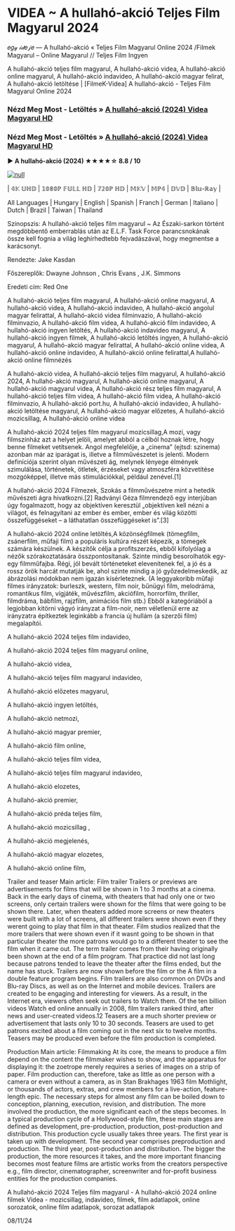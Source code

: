 # VIDEA ~ A hullahó-akció Teljes Film Magyarul 2024
𝑒𝑔𝓎 𝒾𝒹𝑒𝒿𝑒 — A hullahó-akció « Teljes Film Magyarul Online 2024 /Filmek Magyarul – Online Magyarul // Teljes Film Ingyen

A hullahó-akció teljes film magyarul, A hullahó-akció videa, A hullahó-akció online magyarul, A hullahó-akció indavideo, A hullahó-akció magyar felirat, A hullahó-akció letöltése | [FilmeK-Videa] A hullahó-akció - Teljes Film Magyarul Online 2024

### Nézd Meg Most - Letöltés » [A hullahó-akció (2024) Videa Magyarul HD](https://t.co/Flft1uPbrd)

### Nézd Meg Most - Letöltés » [A hullahó-akció (2024) Videa Magyarul HD](https://t.co/Flft1uPbrd)

**▶️ A hullahó-akció (2024) ★★★★☆ 8.8 / 10**

[![null](https://static.wixstatic.com/media/855a25_043b5abeb4ae4d35ac003198e7fe56ed~mv2.gif)](https://t.co/Flft1uPbrd)

| 𝟜𝕂 𝕌ℍ𝔻 | 𝟙𝟘𝟠𝟘ℙ 𝔽𝕌𝕃𝕃 ℍ𝔻 | 𝟟𝟚𝟘ℙ ℍ𝔻 | 𝕄𝕂𝕍 | 𝕄ℙ𝟜 | 𝔻𝕍𝔻 | 𝔹𝕝𝕦-ℝ𝕒𝕪 |

All Languages | Hungary | English | Spanish | Franch | German | Italiano | Dutch | Brazil | Taiwan | Thailand

Szinopszis: A hullahó-akció teljes film magyarul ~ Az Északi-sarkon történt megdöbbentő emberrablás után az E.L.F. Task Force parancsnokának össze kell fognia a világ leghírhedtebb fejvadászával, hogy megmentse a karácsonyt.

Rendezte: Jake Kasdan

Főszereplők: Dwayne Johnson , Chris Evans , J.K. Simmons

Eredeti cím: Red One

A hullahó-akció teljes film magyarul, A hullahó-akció online magyarul, A hullahó-akció videa, A hullahó-akció indavideo, A hullahó-akció angolul magyar felirattal, A hullahó-akció videa filminvazio, A hullahó-akció filminvazio, A hullahó-akció film videa, A hullahó-akció film indavideo, A hullahó-akció ingyen letöltés, A hullahó-akció indavideo magyarul, A hullahó-akció ingyen filmek, A hullahó-akció letöltés ingyen, A hullahó-akció magyarul, A hullahó-akció magyar felirattal, A hullahó-akció online videa, A hullahó-akció online indavideo, A hullahó-akció online felirattal,A hullahó-akció online filmnézés

A hullahó-akció videa, A hullahó-akció teljes film magyarul, A hullahó-akció 2024, A hullahó-akció magyarul, A hullahó-akció online magyarul, A hullahó-akció magyarul videa, A hullahó-akció rész teljes film magyarul, A hullahó-akció teljes film videa, A hullahó-akció film videa, A hullahó-akció filminvazio, A hullahó-akció port.hu, A hullahó-akció indavideo, A hullahó-akció letöltése magyarul, A hullahó-akció magyar előzetes, A hullahó-akció mozicsillag, A hullahó-akció online videa

A hullahó-akció 2024 teljes film magyarul mozicsillag,A mozi, vagy filmszínház azt a helyet jelöli, amelyet abból a célból hoznak létre, hogy benne filmeket vetítsenek. Angol megfelelője, a „cinema” (ejtsd: szinema) azonban már az iparágat is, illetve a filmművészetet is jelenti. Modern definíciója szerint olyan művészeti ág, melynek lényege élmények szimulálása, történetek, ötletek, érzéseket vagy atmoszféra közvetítése mozgóképpel, illetve más stimulációkkal, például zenével.[1]

A hullahó-akció 2024 Filmezek, Szokás a filmművészetre mint a hetedik művészeti ágra hivatkozni.[2] Radványi Géza filmrendező egy interjúban úgy fogalmazott, hogy az objektíven keresztül „objektíven kell nézni a világot, és felnagyítani az ember és ember, ember és világ közötti összefüggéseket – a láthatatlan összefüggéseket is”.[3]

A hullahó-akció 2024 online letöltés,A közönségfilmek (tömegfilm, zsánerfilm, műfaji film) a populáris kultúra részét képezik, a tömegek számára készülnek. A készítők célja a profitszerzés, ebből kifolyólag a nézők szórakoztatására összpontosítanak. Szinte mindig besorolhatók egy-egy filmműfajba. Régi, jól bevált történeteket elevenítenek fel, a jó és a rossz örök harcát mutatják be, ahol szinte mindig a jó győzedelmeskedik, az ábrázolási módokban nem igazán kísérleteznek. (A leggyakoribb műfaji filmes irányzatok: burleszk, western, film noir, bűnügyi film, melodráma, romantikus film, vígjáték, művészfilm, akciófilm, horrorfilm, thriller, filmdráma, bábfilm, rajzfilm, animációs film stb.) Ebből a kategóriából a legjobban kitörni vágyó irányzat a film-noir, nem véletlenül erre az irányzatra építkeztek leginkább a francia új hullám (a szerzői film) megalapítói.

A hullahó-akció 2024 teljes film indavideo,

A hullahó-akció 2024 teljes film magyarul online,

A hullahó-akció videa,

A hullahó-akció teljes film magyarul indavideo,

A hullahó-akció előzetes magyarul,

A hullahó-akció ingyen letöltés,

A hullahó-akció netmozi,

A hullahó-akció magyar premier,

A hullahó-akció film online,

A hullahó-akció teljes film videa,

A hullahó-akció teljes film magyarul indavideo,

A hullahó-akció elozetes,

A hullahó-akció premier,

A hullahó-akció préda teljes film,

A hullahó-akció mozicsillag ,

A hullahó-akció megjelenés,

A hullahó-akció magyar elozetes,

A hullahó-akció online film,

Trailer and teaser Main article: Film trailer Trailers or previews are advertisements for films that will be shown in 1 to 3 months at a cinema. Back in the early days of cinema, with theaters that had only one or two screens, only certain trailers were shown for the films that were going to be shown there. Later, when theaters added more screens or new theaters were built with a lot of screens, all different trailers were shown even if they werent going to play that film in that theater. Film studios realized that the more trailers that were shown even if it wasnt going to be shown in that particular theater the more patrons would go to a different theater to see the film when it came out. The term trailer comes from their having originally been shown at the end of a film program. That practice did not last long because patrons tended to leave the theater after the films ended, but the name has stuck. Trailers are now shown before the film or the A film in a double feature program begins. Film trailers are also common on DVDs and Blu-ray Discs, as well as on the Internet and mobile devices. Trailers are created to be engaging and interesting for viewers. As a result, in the Internet era, viewers often seek out trailers to Watch them. Of the ten billion videos Watch ed online annually in 2008, film trailers ranked third, after news and user-created videos.12 Teasers are a much shorter preview or advertisement that lasts only 10 to 30 seconds. Teasers are used to get patrons excited about a film coming out in the next six to twelve months. Teasers may be produced even before the film production is completed.

Production Main article: Filmmaking At its core, the means to produce a film depend on the content the filmmaker wishes to show, and the apparatus for displaying it: the zoetrope merely requires a series of images on a strip of paper. Film production can, therefore, take as little as one person with a camera or even without a camera, as in Stan Brakhages 1963 film Mothlight, or thousands of actors, extras, and crew members for a live-action, feature-length epic. The necessary steps for almost any film can be boiled down to conception, planning, execution, revision, and distribution. The more involved the production, the more significant each of the steps becomes. In a typical production cycle of a Hollywood-style film, these main stages are defined as development, pre-production, production, post-production and distribution. This production cycle usually takes three years. The first year is taken up with development. The second year comprises preproduction and production. The third year, post-production and distribution. The bigger the production, the more resources it takes, and the more important financing becomes most feature films are artistic works from the creators perspective e.g., film director, cinematographer, screenwriter and for-profit business entities for the production companies.

A hullahó-akció 2024 Teljes film magyarul - A hullahó-akció 2024 online filmek Videa - mozicsillag, indavideo, filmek, film adatlapok, online sorozatok, online film adatlapok, sorozat adatlapok

08/11/24

